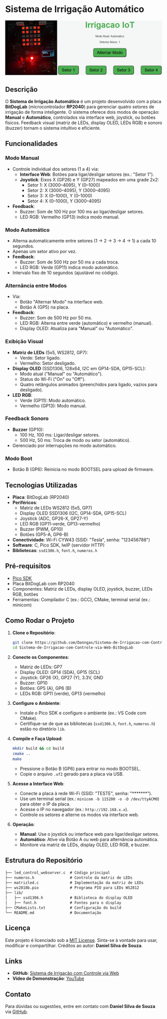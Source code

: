 # Sistema de Irrigação Automático

![Sistema de Irrigação](system_image.png)

## Descrição

O **Sistema de Irrigação Automático** é um projeto desenvolvido com a placa **BitDogLab** (microcontrolador **RP2040**) para gerenciar quatro setores de irrigação de forma inteligente. O sistema oferece dois modos de operação: **Manual** e **Automático**, controlados via interface web, joystick, ou botões físicos. Feedback visual (matriz de LEDs, display OLED, LEDs RGB) e sonoro (buzzer) tornam o sistema intuitivo e eficiente.

## Funcionalidades

### Modo Manual
- Controle individual dos setores (1 a 4) via:
  - **Interface Web**: Botões para ligar/desligar setores (ex.: "Setor 1").
  - **Joystick**: Eixos X (GP26) e Y (GP27) mapeados em uma grade 2x2:
    - Setor 1: X (3000–4095), Y (0–1000)
    - Setor 2: X (3000–4095), Y (3000–4095)
    - Setor 3: X (0–1000), Y (0–1000)
    - Setor 4: X (0–1000), Y (3000–4095)
- **Feedback**:
  - Buzzer: Som de 100 Hz por 100 ms ao ligar/desligar setores.
  - LED RGB: Vermelho (GP13) indica modo manual.

### Modo Automático
- Alterna automaticamente entre setores (1 → 2 → 3 → 4 → 1) a cada 10 segundos.
- Apenas um setor ativo por vez.
- **Feedback**:
  - Buzzer: Som de 500 Hz por 50 ms a cada troca.
  - LED RGB: Verde (GP11) indica modo automático.
- Intervalo fixo de 10 segundos (ajustável no código).

### Alternância entre Modos
- Via:
  - Botão "Alternar Modo" na interface web.
  - Botão A (GP5) na placa.
- **Feedback**:
  - Buzzer: Som de 500 Hz por 50 ms.
  - LED RGB: Alterna entre verde (automático) e vermelho (manual).
  - Display OLED: Atualiza para "Manual" ou "Automático".

### Exibição Visual
- **Matriz de LEDs** (5x5, WS2812, GP7):
  - Verde: Setor ligado.
  - Vermelho: Setor desligado.
- **Display OLED** (SSD1306, 128x64, I2C em GP14-SDA, GP15-SCL):
  - Modo atual ("Manual" ou "Automático").
  - Status do Wi-Fi ("On" ou "Off").
  - Quatro retângulos animados (preenchidos para ligado, vazios para desligado).
- **LED RGB**:
  - Verde (GP11): Modo automático.
  - Vermelho (GP13): Modo manual.

### Feedback Sonoro
- **Buzzer** (GP10):
  - 100 Hz, 100 ms: Ligar/desligar setores.
  - 500 Hz, 50 ms: Troca de modo ou setor (automático).
- Gerenciado por interrupções no modo automático.

### Modo Boot
- Botão B (GP6): Reinicia no modo BOOTSEL para upload de firmware.

## Tecnologias Utilizadas

- **Placa**: BitDogLab (RP2040)
- **Periféricos**:
  - Matriz de LEDs WS2812 (5x5, GP7)
  - Display OLED SSD1306 (I2C, GP14-SDA, GP15-SCL)
  - Joystick (ADC, GP26-X, GP27-Y)
  - LED RGB (GP11-verde, GP13-vermelho)
  - Buzzer (PWM, GP10)
  - Botões (GP5-A, GP6-B)
- **Conectividade**: Wi-Fi CYW43 (SSID: "Tesla", senha: "123456788")
- **Software**: C, Pico SDK, lwIP (servidor HTTP)
- **Bibliotecas**: `ssd1306.h`, `font.h`, `numeros.h`

## Pré-requisitos

- [Pico SDK](https://github.com/raspberrypi/pico-sdk)
- Placa BitDogLab com RP2040
- Componentes: Matriz de LEDs, display OLED, joystick, buzzer, LEDs RGB, botões
- Ferramentas: Compilador C (ex.: GCC), CMake, terminal serial (ex.: minicom)

## Como Rodar o Projeto

1. **Clone o Repositório**:
   ```bash
   git clone https://github.com/Danngas/Sistema-de-Irrigacao-com-Controle-via-Web-BitDogLab
   cd Sistema-de-Irrigacao-com-Controle-via-Web-BitDogLab
   ```

2. **Conecte os Componentes**:
   - Matriz de LEDs: GP7
   - Display OLED: GP14 (SDA), GP15 (SCL)
   - Joystick: GP26 (X), GP27 (Y), 3.3V, GND
   - Buzzer: GP10
   - Botões: GP5 (A), GP6 (B)
   - LEDs RGB: GP11 (verde), GP13 (vermelho)

3. **Configure o Ambiente**:
   - Instale o Pico SDK e configure o ambiente (ex.: VS Code com CMake).
   - Certifique-se de que as bibliotecas (`ssd1306.h`, `font.h`, `numeros.h`) estão no diretório `lib`.

4. **Compile e Faça Upload**:
   ```bash
   mkdir build && cd build
   cmake ..
   make
   ```
   - Pressione o Botão B (GP6) para entrar no modo BOOTSEL.
   - Copie o arquivo `.uf2` gerado para a placa via USB.

5. **Acesse a Interface Web**:
   - Conecte a placa à rede Wi-Fi (SSID: "TESTE", senha: "*******").
   - Use um terminal serial (ex.: `minicom -b 115200 -o -D /dev/ttyACM0`) para obter o IP da placa.
   - Acesse o IP no navegador (ex.: `http://192.168.x.x`).
   - Controle os setores e alterne os modos via interface web.

6. **Operação**:
   - **Manual**: Use o joystick ou interface web para ligar/desligar setores.
   - **Automático**: Ative via Botão A ou web para alternância automática.
   - Monitore via matriz de LEDs, display OLED, LED RGB, e buzzer.

## Estrutura do Repositório

```
├── led_control_webserver.c  # Código principal
├── numeros.h                # Controle da matriz de LEDs
├── matrizled.c              # Implementação da matriz de LEDs
├── ws2818b.pio              # Programa PIO para LEDs WS2812
├── lib/
│   ├── ssd1306.h            # Biblioteca do display OLED
│   ├── font.h               # Fontes para o display
├── CMakeLists.txt           # Configuração do build
└── README.md                # Documentação
```

## Licença

Este projeto é licenciado sob a [MIT License](LICENSE). Sinta-se à vontade para usar, modificar e compartilhar. Créditos ao autor: **Daniel Silva de Souza**.

## Links

- **GitHub**: [Sistema de Irrigação com Controle via Web](https://github.com/Danngas/Sistema-de-Irrigacao-com-Controle-via-Web-BitDogLab)
- **Vídeo de Demonstração**: [YouTube](https://youtu.be/2POJI94imow)

## Contato

Para dúvidas ou sugestões, entre em contato com **Daniel Silva de Souza** via [GitHub](https://github.com/Danngas).
